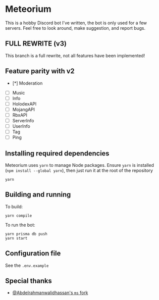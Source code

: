 # Meteorium

This is a hobby Discord bot I've written, the bot is only used for a few servers.
Feel free to look around, make suggestion, and report bugs.

## FULL REWRITE (v3)

This branch is a full rewrite, not all features have been implemented!

## Feature parity with v2

-   [*] Moderation
-   [ ] Music
-   [ ] Info
-   [ ] HolodexAPI
-   [ ] MojangAPI
-   [ ] RbxAPI
-   [ ] ServerInfo
-   [ ] UserInfo
-   [ ] Tag
-   [ ] Ping

## Installing required dependencies

Meteorium uses `yarn` to manage Node packages. Ensure `yarn` is installed (`npm install --global yarn`), then just run it at the root of the repository

```
yarn
```

## Building and running

To build:

```
yarn compile
```

To run the bot:

```
yarn prisma db push
yarn start
```

## Configuration file

See the `.env.example`

## Special thanks

-   [@Abdelrahmanwalidhassan's `ms` fork](https://github.com/Abdelrahmanwalidhassan/ms)
